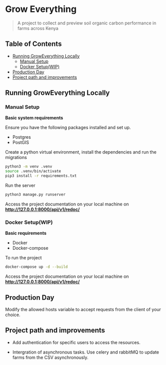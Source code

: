 # Grow Everything

> A project to collect and preview soil organic carbon performance in farms across Kenya 


## Table of Contents
  - [Running GrowEverything Locally](#running-groweverything-locally)
    - [Manual Setup](#manual-setup)
    - [Docker Setup(WIP)](#docker-setupwip)
  - [Production Day](#production-day)
  - [Project path and improvements](#project-path-and-improvements)


## Running GrowEverything Locally

### Manual Setup

**Basic system requirements**

Ensure you have the following packages installed and set up.

 - Postgres
 - PostGIS


Create a python virtual environment, install the dependencies and run the migrations
```bash
python3 -m venv .venv
source .venv/bin/activate
pip3 install -r requirements.txt
```

Run the server
```bash
python3 manage.py runserver
```

Access the project documentation on your local machine on **http://127.0.0.1:8000/api/v1/redoc/** 
### Docker Setup(WIP)
**Basic requirements**
  - Docker
  - Docker-compose

To run the project
```bash
docker-compose up -d --build
```
Access the project documentation on your local machine on **http://127.0.0.1:8000/api/v1/redoc/** 
## Production Day

Modify the allowed hosts variable to accept requests from the client of your choice.

## Project path and improvements
- Add authentication for specific users to access the resources.

- Intergration of asynchronous tasks. 
  Use celery and rabbitMQ to update farms from the CSV asynchronously.